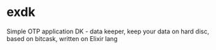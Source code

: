 exdk
====

Simple OTP application DK - data keeper, keep your data on hard disc, based on bitcask, written on Elixir lang
